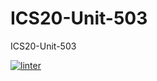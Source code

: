 # ICS20-Unit-503
ICS20-Unit-503

[![linter](https://github.com/BigGuyAlex/ICS20-Unit-503/workflows/linter/badge.svg)](https://github.com/marketplace/actions/super-linter)
